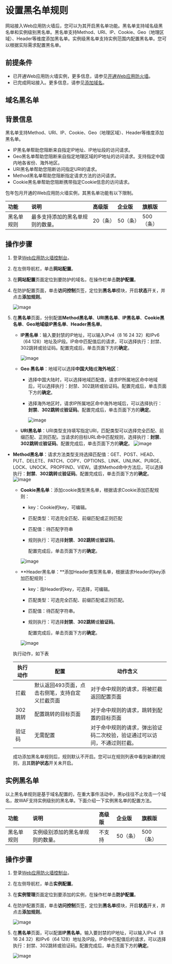 # 设置黑名单规则

网站接入Web应用防火墙后，您可以为其开启黑名单功能。黑名单支持域名级黑名单和实例级别黑名单。黑名单支持Method、URI、IP、Cookie、Geo（地理区域）、Header等维度添加黑名单。实例级黑名单支持实例范围内配置黑名单。您可以根据实际需求配置黑名单。

## 前提条件

- 已开通Web应用防火墙实例，更多信息，请参见[开通Web应用防火墙](https://docs.jdcloud.com/cn/web-application-firewall/purchase-process)。
- 已完成网站接入。更多信息，请参见[添加域名](https://docs.jdcloud.com/cn/web-application-firewall/step-1)。

## 域名黑名单

## 背景信息

黑名单支持Method、URI、IP、Cookie、Geo（地理区域）、Header等维度添加黑名单。

- IP黑名单帮助您阻断来自指定IP地址、IP地址段的访问请求。
- Geo黑名单帮助您阻断来自指定地理区域的IP地址的访问请求。支持指定中国内地各省份、海外地区。
- URI黑名单帮助您阻断访问指定URI的请求。
- Method黑名单帮助您阻断指定请求方法的访问请求。
- Cookie黑名单帮助您阻断携带指定Cookie信息的访问请求。

包年包月开通的Web应用防火墙实例，其黑名单功能有以下限制。

| 功能       | 说明                             | 高级版   | 企业版   | 旗舰版    |
| :--------- | :------------------------------- | :------- | :------- | :-------- |
| 黑名单规则 | 最多支持添加的黑名单规则的数量。 | 20（条） | 50（条） | 500（条） |

## 操作步骤

1. 登录[Web应用防火墙控制台](https://cloudwaf-console.jdcloud.com/overview/business)。

2. 在左侧导航栏，单击**网站配置**。

3. 在**网站配置**页面定位到要防护的域名，在操作栏单击**防护配置**。

4. 在防护配置页面，单击**访问控制**页签，定位到**黑名单**模块，开启**状态**开关，并点击**添加规则**。

   ![image](../../../../../image/WAF/protect-configure/11.Black-List.png)

5. 在**黑名单**页面，分别配置**Method黑名单**、**URI黑名单**、**IP黑名单**、**Cookie黑名单**、**Geo地域级IP黑名单**、**Header黑名单**。

   - **IP黑名单**：输入要封禁的IP地址，可以输入IPv4（8 16 24 32）和IPv6（64 128）地址及IP段。IP命中匹配值后的请求，可以选择执行：封禁、302跳转或验证码。配置完成后，单击页面下方的**确定**。

     ![image](../../../../../image/WAF/protect-configure/12.Black-List-IP.png)

   - **Geo 黑名单**：地域可以选择**中国大陆**或**海外地区**：

     - 选择中国大陆时，可以选择地域匹配值，请求IP所属地区命中地域后，可以选择执行：封禁、302跳转或验证码。配置完成后，单击页面下方的**确定**。

     - 选择海外地区时，请求IP所属地区命中海外地域后，可以选择执行：**封禁**、**302跳转**或**验证码**。配置完成后，单击页面下方的**确定**。

       ![image](../../../../../image/WAF/protect-configure/13.Black-List-Geo.png)

   - **URI黑名单**：URI类型支持填写指定URI，匹配类型可以选择完全匹配、前缀匹配、正则匹配。当请求的目标URL命中匹配规则，选择执行：**封禁**、**302跳转**或**验证码**。配置完成后，单击页面下方的**确定**。
    ![image](../../../../../image/WAF/protect-configure/15.Black-List-URI.png)
   
- **Method黑名单**：请求方法类型支持选择匹配值：GET、POST、HEAD、PUT、DELETE、PATCH、COPY、OPTIONS、LINK、UNLINK、PURGE、LOCK、UNOCK、PROPFIND、VIEW。请求Method命中方法后，可以选择执行：**封禁**、**302跳转**或**验证码**。配置完成后，单击页面下方的**确定**。
     	![image](../../../../../image/WAF/protect-configure/14.Black-List-Method.png)

   - **Cookie黑名单**：添加cookie类型黑名单，根据请求Cookie添加匹配规则：

     - key：Cookie的key，可编辑。

     - 匹配类型：可选完全匹配、前缀匹配或正则匹配

     - 匹配值：待匹配字符串
   
     - 规则执行：可选择**封禁**、**302跳转**或**验证码**。
   
       配置完成后，单击页面下方的**确定**。

     ![image](../../../../../image/WAF/protect-configure/16.Black-List-Cookie.png)
   
   - **Header黑名单：**添加Header类型黑名单，根据请求Header的key添加匹配规则：
   
     - key：指Header的key，可选择，可编辑。
   
     - 匹配类型：可选完全匹配、前缀匹配或正则匹配。
   
     - 匹配值：待匹配字符串。
   
     - 规则执行：可选择**封禁**、**302跳转**或**验证码**。
   
       配置完成后，单击页面下方的**确定**。
     
     ![image](../../../../../image/WAF/protect-configure/17.Black-List-Header.png)
   
   
  执行动作，如下表
  
  | 执行动作 | 配置                                            | 动作含义                                                     |
  | -------- | ----------------------------------------------- | ------------------------------------------------------------ |
  | 拦截     | 默认返回493页面，点击右侧笔，支持自定义拦截页面 | 对于命中规则的请求，将被拦截返回配置页面                     |
  | 302跳转  | 配置跳转的目标页面                              | 对于命中规则的请求，跳转到配置的目标页面                     |
  | 验证码   | 无需配置                                        | 对于命中规则的请求，弹出验证码二次校验，验证通过可以访问，不通过则拦截。 |
  
   成功添加黑名单规则后，规则默认不开启。您可以在规则列表中看到新建的规则，且其**防护状态**开关未开启。

## 实例黑名单

以上黑名单规则是基于域名配置的，在重大事件活动中，黑ip往往不止攻击一个域名，故WAF支持实例级别的黑名单。下面介绍一下实例黑名单的配置方法。

| 功能       | 说明                             | 高级版 | 企业版   | 旗舰版    |
| :--------- | :------------------------------- | :----- | :------- | :-------- |
| 黑名单规则 | 实例级别添加的黑名单规则的数量。 | 不支持 | 50（条） | 500（条） |

## 操作步骤

1. 登录[Web应用防火墙控制台](https://cloudwaf-console.jdcloud.com/overview/business)。

2. 在左侧导航栏，单击**实例配置**。

3. 在**实例管理**页面定位到要添加的实例，在操作栏单击**防护配置**。

4. 在防护配置页面，单击**访问控制**页签，定位到**黑名单**模块，开启**状态**开关，并点击**添加规则**。

   ![image](../../../../../image/WAF/protect-configure/12.Black-List-IP-Instance.png)

5. 在**黑名单**页面，可以配置**IP黑名单**。输入要封禁的IP地址，可以输入IPv4（8 16 24 32）和IPv6（64 128）地址及IP段。IP命中匹配值后的请求，可以选择执行：封禁、302跳转或验证码。配置完成后，单击页面下方的**确定**。

   ![image](../../../../../image/WAF/protect-configure/12.Black-List-IP-Instance2.png)